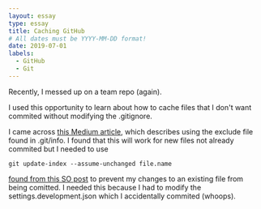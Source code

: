 ```yaml
---
layout: essay
type: essay
title: Caching GitHub
# All dates must be YYYY-MM-DD format!
date: 2019-07-01
labels:
  - GitHub
  - Git
---
```

Recently, I messed up on a team repo (again).

I used this opportunity to learn about how to cache files that I don't want commited without modifying the .gitignore.

I came across [this Medium article](https://medium.com/@dave_lunny/exclude-files-from-git-without-committing-changes-to-gitignore-986fa712e78d), which describes using the exclude file found in .git/info.
I found that this will work for new files not already commited but I needed to use 
```
git update-index --assume-unchanged file.name
```
[found from this SO post](https://stackoverflow.com/questions/1139762/ignore-files-that-have-already-been-committed-to-a-git-repository)
to prevent my changes to an existing file from being comitted. I needed this because I had to modify the settings.development.json which I accidentally commited (whoops). 



